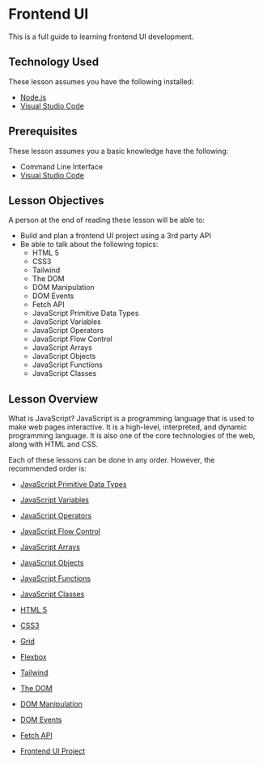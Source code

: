 # Frontend UI

This is a full guide to learning frontend UI development.

## Technology Used

These lesson assumes you have the following installed:

- [Node.js](https://nodejs.org/en/)
- [Visual Studio Code](https://code.visualstudio.com/)

## Prerequisites

These lesson assumes you a basic knowledge have the following:

- Command Line Interface
- [Visual Studio Code](https://code.visualstudio.com/)

## Lesson Objectives

A person at the end of reading these lesson will be able to:

- Build and plan a frontend UI project using a 3rd party API
- Be able to talk about the following topics:
  - HTML 5
  - CSS3
  - Tailwind
  - The DOM
  - DOM Manipulation
  - DOM Events
  - Fetch API
  - JavaScript Primitive Data Types
  - JavaScript Variables
  - JavaScript Operators
  - JavaScript Flow Control
  - JavaScript Arrays
  - JavaScript Objects
  - JavaScript Functions
  - JavaScript Classes

## Lesson Overview

What is JavaScript? JavaScript is a programming language that is used to make web pages interactive. It is a high-level, interpreted, and dynamic programming language. It is also one of the core technologies of the web, along with HTML and CSS.

Each of these lessons can be done in any order. However, the recommended order is:

- [JavaScript Primitive Data Types](./javascript/primitive-data-types/README.md)
- [JavaScript Variables](./javascript/variables/README.md)
- [JavaScript Operators](./javascript/operators/README.md)
- [JavaScript Flow Control](./javascript/flow-control/README.md)
- [JavaScript Arrays](./javascript/arrays/README.md)
- [JavaScript Objects](./javascript/objects/README.md)
- [JavaScript Functions](./javascript/functions/README.md)
- [JavaScript Classes](./javascript/classes/README.md)

- [HTML 5](./html-css/html/README.md)
- [CSS3](./html-css/css/README.md)
- [Grid](./html-css/grid/README.md)
- [Flexbox](./html-css/flexbox/README.md)
- [Tailwind](./html-css/tailwind/README.md)

- [The DOM](./dom/dom/README.md)
- [DOM Manipulation](./dom/dom-manipulation/README.md)
- [DOM Events](./dom/dom-events/README.md)

- [Fetch API](./frontend-ui-project/fetch-api/README.md)

- [Frontend UI Project](./frontend-ui-project/project-planning/README.md)